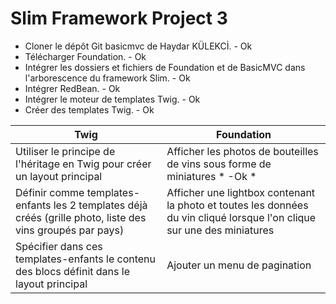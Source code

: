 # Slim Framework Project 3

* Cloner le dépôt Git basicmvc de Haydar KÜLEKCİ. - Ok
* Télécharger Foundation. - Ok
* Intégrer les dossiers et fichiers de Foundation et de BasicMVC dans l'arborescence du framework Slim. - Ok
* Intégrer RedBean. - Ok
* Intégrer le moteur de templates Twig. - Ok
* Créer des templates Twig. - Ok

| Twig | Foundation |
| --- | --- |
| Utiliser le principe de l'héritage en Twig pour créer un layout principal | Afficher les photos de bouteilles de vins sous forme de miniatures * -Ok * |
| Définir comme templates-enfants les 2 templates déjà créés (grille photo, liste des vins groupés par pays) | Afficher une lightbox contenant la photo et toutes les données du vin cliqué lorsque l'on clique sur une des miniatures |
| Spécifier dans ces templates-enfants le contenu des blocs définit dans le layout principal | Ajouter un menu de pagination |